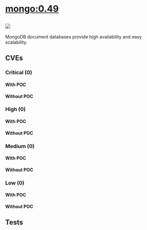 # [mongo:0.49](https://hub.docker.com/_/mongo?tab=tags)
![](https://img.shields.io/static/v1?label=tag&message=0.49&color=blue)
---
<p>
MongoDB document databases provide high availability and easy scalability.
</p>

## CVEs
### Critical (0)
#### With POC

#### Without POC


### High (0)
#### With POC

#### Without POC


### Medium (0)
#### With POC

#### Without POC


### Low (0)
#### With POC

#### Without POC


## Tests
